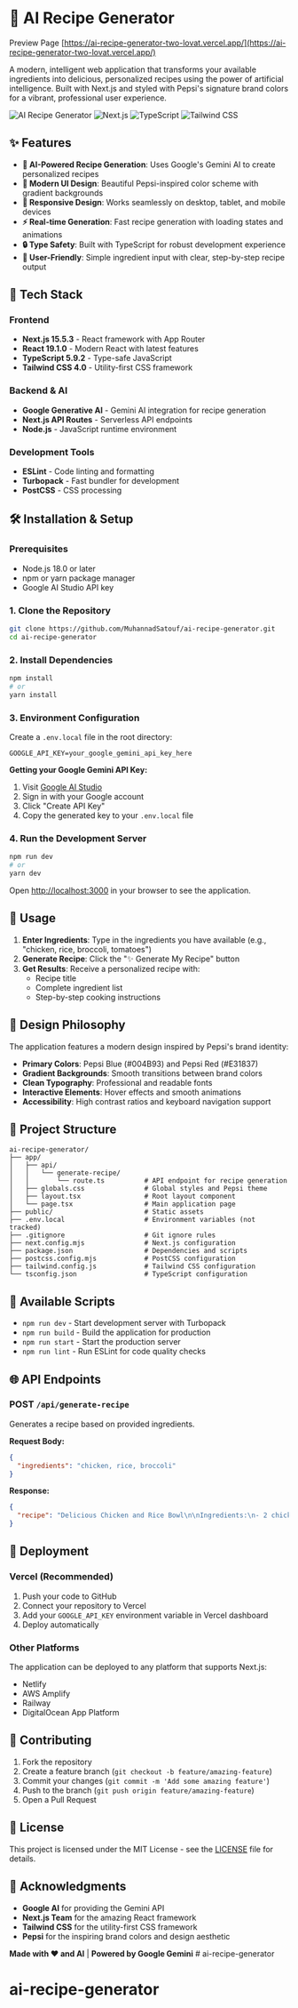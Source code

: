 # 🍳 AI Recipe Generator


Preview Page [https://ai-recipe-generator-two-lovat.vercel.app/](https://ai-recipe-generator-two-lovat.vercel.app/)

A modern, intelligent web application that transforms your available ingredients into delicious, personalized recipes using the power of artificial intelligence. Built with Next.js and styled with Pepsi's signature brand colors for a vibrant, professional user experience.

![AI Recipe Generator](https://img.shields.io/badge/AI-Recipe%20Generator-blue?style=for-the-badge&logo=react)
![Next.js](https://img.shields.io/badge/Next.js-15.5.3-black?style=for-the-badge&logo=next.js)
![TypeScript](https://img.shields.io/badge/TypeScript-5.9.2-blue?style=for-the-badge&logo=typescript)
![Tailwind CSS](https://img.shields.io/badge/Tailwind%20CSS-4.0-38B2AC?style=for-the-badge&logo=tailwind-css)

## ✨ Features

- **🤖 AI-Powered Recipe Generation**: Uses Google's Gemini AI to create personalized recipes
- **🎨 Modern UI Design**: Beautiful Pepsi-inspired color scheme with gradient backgrounds
- **📱 Responsive Design**: Works seamlessly on desktop, tablet, and mobile devices
- **⚡ Real-time Generation**: Fast recipe generation with loading states and animations
- **🔒 Type Safety**: Built with TypeScript for robust development experience
- **🎯 User-Friendly**: Simple ingredient input with clear, step-by-step recipe output

## 🚀 Tech Stack

### Frontend
- **Next.js 15.5.3** - React framework with App Router
- **React 19.1.0** - Modern React with latest features
- **TypeScript 5.9.2** - Type-safe JavaScript
- **Tailwind CSS 4.0** - Utility-first CSS framework
 
### Backend & AI
- **Google Generative AI** - Gemini AI integration for recipe generation
- **Next.js API Routes** - Serverless API endpoints
- **Node.js** - JavaScript runtime environment

### Development Tools
- **ESLint** - Code linting and formatting
- **Turbopack** - Fast bundler for development
- **PostCSS** - CSS processing

## 🛠️ Installation & Setup

### Prerequisites
- Node.js 18.0 or later
- npm or yarn package manager
- Google AI Studio API key

### 1. Clone the Repository
```bash
git clone https://github.com/MuhannadSatouf/ai-recipe-generator.git
cd ai-recipe-generator
```

### 2. Install Dependencies
```bash
npm install
# or
yarn install
```

### 3. Environment Configuration
Create a `.env.local` file in the root directory:

```env
GOOGLE_API_KEY=your_google_gemini_api_key_here
```

**Getting your Google Gemini API Key:**
1. Visit [Google AI Studio](https://makersuite.google.com/app/apikey)
2. Sign in with your Google account
3. Click "Create API Key"
4. Copy the generated key to your `.env.local` file

### 4. Run the Development Server
```bash
npm run dev
# or
yarn dev
```

Open [http://localhost:3000](http://localhost:3000) in your browser to see the application.

## 📖 Usage

1. **Enter Ingredients**: Type in the ingredients you have available (e.g., "chicken, rice, broccoli, tomatoes")
2. **Generate Recipe**: Click the "✨ Generate My Recipe" button
3. **Get Results**: Receive a personalized recipe with:
   - Recipe title
   - Complete ingredient list
   - Step-by-step cooking instructions

## 🎨 Design Philosophy

The application features a modern design inspired by Pepsi's brand identity:

- **Primary Colors**: Pepsi Blue (#004B93) and Pepsi Red (#E31837)
- **Gradient Backgrounds**: Smooth transitions between brand colors
- **Clean Typography**: Professional and readable fonts
- **Interactive Elements**: Hover effects and smooth animations
- **Accessibility**: High contrast ratios and keyboard navigation support

## 📁 Project Structure

```
ai-recipe-generator/
├── app/
│   ├── api/
│   │   └── generate-recipe/
│   │       └── route.ts          # API endpoint for recipe generation
│   ├── globals.css               # Global styles and Pepsi theme
│   ├── layout.tsx                # Root layout component
│   └── page.tsx                  # Main application page
├── public/                       # Static assets
├── .env.local                    # Environment variables (not tracked)
├── .gitignore                    # Git ignore rules
├── next.config.mjs               # Next.js configuration
├── package.json                  # Dependencies and scripts
├── postcss.config.mjs            # PostCSS configuration
├── tailwind.config.js            # Tailwind CSS configuration
└── tsconfig.json                 # TypeScript configuration
```

## 🔧 Available Scripts

- `npm run dev` - Start development server with Turbopack
- `npm run build` - Build the application for production
- `npm run start` - Start the production server
- `npm run lint` - Run ESLint for code quality checks

## 🌐 API Endpoints

### POST `/api/generate-recipe`

Generates a recipe based on provided ingredients.

**Request Body:**
```json
{
  "ingredients": "chicken, rice, broccoli"
}
```

**Response:**
```json
{
  "recipe": "Delicious Chicken and Rice Bowl\n\nIngredients:\n- 2 chicken breasts\n- 1 cup rice\n- 1 head broccoli\n..."
}
```

## 🚀 Deployment

### Vercel (Recommended)
1. Push your code to GitHub
2. Connect your repository to Vercel
3. Add your `GOOGLE_API_KEY` environment variable in Vercel dashboard
4. Deploy automatically

### Other Platforms
The application can be deployed to any platform that supports Next.js:
- Netlify
- AWS Amplify
- Railway
- DigitalOcean App Platform

## 🤝 Contributing

1. Fork the repository
2. Create a feature branch (`git checkout -b feature/amazing-feature`)
3. Commit your changes (`git commit -m 'Add some amazing feature'`)
4. Push to the branch (`git push origin feature/amazing-feature`)
5. Open a Pull Request

## 📝 License

This project is licensed under the MIT License - see the [LICENSE](LICENSE) file for details.

## 🙏 Acknowledgments

- **Google AI** for providing the Gemini API
- **Next.js Team** for the amazing React framework
- **Tailwind CSS** for the utility-first CSS framework
- **Pepsi** for the inspiring brand colors and design aesthetic


**Made with ❤️ and AI** | **Powered by Google Gemini** # ai-recipe-generator
# ai-recipe-generator
